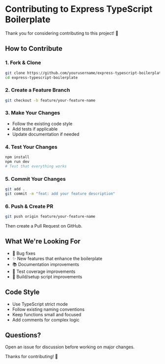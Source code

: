# Contributing to Express TypeScript Boilerplate

Thank you for considering contributing to this project! 🎉

## How to Contribute

### 1. Fork & Clone

```bash
git clone https://github.com/yourusername/express-typescript-boilerplate.git
cd express-typescript-boilerplate
```

### 2. Create a Feature Branch

```bash
git checkout -b feature/your-feature-name
```

### 3. Make Your Changes

- Follow the existing code style
- Add tests if applicable
- Update documentation if needed

### 4. Test Your Changes

```bash
npm install
npm run dev
# Test that everything works
```

### 5. Commit Your Changes

```bash
git add .
git commit -m "feat: add your feature description"
```

### 6. Push & Create PR

```bash
git push origin feature/your-feature-name
```

Then create a Pull Request on GitHub.

## What We're Looking For

- 🐛 Bug fixes
- ✨ New features that enhance the boilerplate
- 📚 Documentation improvements
- 🧪 Test coverage improvements
- 🔧 Build/setup script improvements

## Code Style

- Use TypeScript strict mode
- Follow existing naming conventions
- Keep functions small and focused
- Add comments for complex logic

## Questions?

Open an issue for discussion before working on major changes.

Thanks for contributing! 🚀
